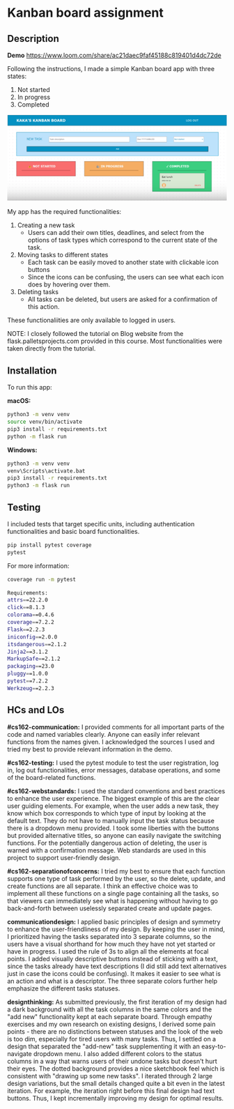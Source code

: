 # Kanban board assignment
## Description

**Demo** https://www.loom.com/share/ac21daec9faf45188c819401d4dc72de 

Following the instructions, I made a simple Kanban board app with three states:

1. Not started
2. In progress
3. Completed

![demo](image.png)

My app has the required functionalities:

1. Creating a new task
    - Users can add their own titles, deadlines, and select from the options 
    of task types which correspond to the current state of the task.
2. Moving tasks to different states
    - Each task can be easily moved to another state with clickable icon buttons
    - Since the icons can be confusing, the users can see what each icon does by
    hovering over them.
3. Deleting tasks
    - All tasks can be deleted, but users are asked for a confirmation of this action.

These functionaliities are only available to logged in users.

NOTE: I closely followed the tutorial on Blog website from the flask.palletsprojects.com provided in this course. 
Most functionalities were taken directly from the tutorial.

## Installation

To run this app:

**macOS:**
```bash
python3 -m venv venv
source venv/bin/activate
pip3 install -r requirements.txt
python -m flask run
```

**Windows:**
```bash
python3 -m venv venv
venv\Scripts\activate.bat
pip3 install -r requirements.txt
python3 -m flask run
```

## Testing
I included tests that target specific units, including authentication functionalities and basic board functionalities.

```bash
pip install pytest coverage
pytest
```
For more information:
```bash
coverage run -m pytest
```
```bash
Requirements:
attrs==22.2.0
click==8.1.3
colorama==0.4.6
coverage==7.2.2
Flask==2.2.3
iniconfig==2.0.0
itsdangerous==2.1.2
Jinja2==3.1.2
MarkupSafe==2.1.2
packaging==23.0
pluggy==1.0.0
pytest==7.2.2
Werkzeug==2.2.3
```


## HCs and LOs

**#cs162-communication:** I provided comments for all important parts of the code and named variables clearly. Anyone can easily infer relevant functions from the names given. I acknowledged the sources I used and tried my best to provide relevant information in the demo.

**#cs162-testing:** I used the pytest module to test the user registration, log in, log out functionalities, error messages, database operations, and some of the board-related functions.

**#cs162-webstandards:** I used the standard conventions and best practices to enhance the user experience. The biggest example of this are the clear user guiding elements. For example, when the user adds a new task, they know which box corresponds to which type of input by looking at the default text. They do not have to manually input the task status because there is a dropdown menu provided. I took some liberties with the buttons but provided alternative titles, so anyone can easily navigate the switching functions. For the potentially dangerous action of deleting, the user is warned with a confirmation message. Web standards are used in this project to support user-friendly design.

**#cs162-separationofconcerns:** I tried my best to ensure that each function supports one type of task performed by the user, so the delete, update, and create functions are all separate. I think an effective choice was to implement all these functions on a single page containing all the tasks, so that viewers can immediately see what is happening without having to go back-and-forth between uselessly separated create and update pages. 

**communicationdesign:** I applied basic principles of design and symmetry to enhance the user-friendliness of my design. By keeping the user in mind, I prioritized having the tasks separated into 3 separate columns, so the users have a visual shorthand for how much they have not yet started or have in progress. I used the rule of 3s to align all the elements at focal points. I added visually descriptive buttons instead of sticking with a text, since the tasks already have text descriptions (I did still add text alternatives just in case the icons could be confusing). It makes it easier to see what is an action and what is a descriptor. The three separate colors further help emphasize the different tasks statuses. 

**designthinking:** As submitted previously, the first iteration of my design had a dark background with all the task columns in the same colors and the "add new" functionality kept at each separate board. Through empathy exercises and my own research on existing designs, I derived some pain points - there are no distinctions between statuses and the look of the web is too dim, especially for tired users with many tasks. Thus, I settled on a design that separated the "add-new" task supplementing it with an easy-to-navigate dropdown menu. I also added different colors to the status columns in a way that warns users of their undone tasks but doesn't hurt their eyes. The dotted background provides a nice sketchbook feel which is consistent with "drawing up some new tasks". I iterated through 2 large design variations, but the small details changed quite a bit even in the latest iteration. For example, the iteration right before this final design had text buttons. Thus, I kept incrementally improving my design for optimal results.